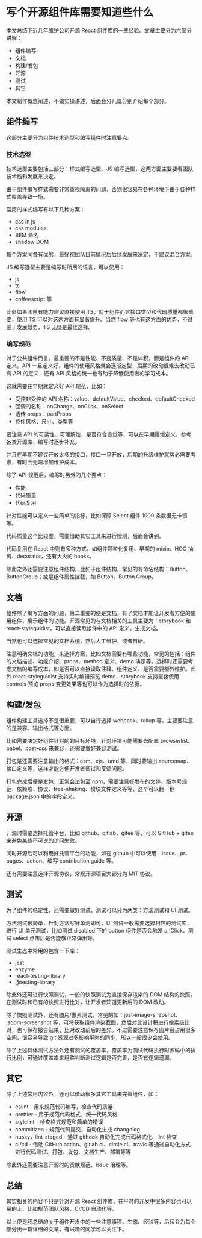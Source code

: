 # 写个开源组件库需要知道些什么

本文总结下近几年维护公司开源 React 组件库的一些经验。文章主要分为六部分讲解：

-   组件编写
-   文档
-   构建/发包
-   开源
-   测试
-   其它

本文制作概念阐述，不做实操讲述，后面会分几篇分别介绍每个部分。

## 组件编写

这部分主要分为组件技术选型和编写组件时注意要点。

### 技术选型

技术选型主要包括三部分：样式编写选型、JS 编写选型，这两方面主要要看团队技术栈和发展来决定。

由于组件编写样式需要非常重视隔离的问题，否则很容易在各种环境下由于各种样式覆盖导致一场。

常用的样式编写有以下几种方案：

-   css in js
-   css modules
-   BEM 命名
-   shadow DOM

每个方案间各有优劣，最好视团队目前情况后后续发展来决定，不建议混合方案。

JS 编写选型主要是编写时所用的语言，可以使用：

-   js
-   ts
-   flow
-   coffeescript 等

此处如果团队有能力建议直接使用 TS，对于组件而言接口类型和代码质量都很重要，使用 TS 可以对这两方面有显著提升。当然 flow 等也有这方面的优势，不过鉴于发展趋势，TS 无疑是最佳选择。

### 编写规范

对于公共组件而言，最重要的不是性能、不是质量、不是体积，而是组件的 API 定义。API 一旦定义好，组件的使用风格就会逐渐定型，后期的改动很难去改动已有 API 的定义，还有 API 风格的统一也有助于降低使用者的学习成本。

这就需要在早期就定义好 API 规范，比如：

-   受控非受控的 API 名称：value、defaultValue、checked、defaultChecked
-   回调的名称：onChange、onClick、onSelect
-   透传 props：partProps
-   控件风格、尺寸、类型等

要注意 API 的可读性、可理解性、是否符合直觉等，可以在早期慢慢定义，参考各类开源库，编写时逐步补充。

并且在早期不建议开放太多的接口，接口一旦开放，后期的升级维护就势必需要考虑，有时会无端增加维护成本。

除了 API 规范后，编写时另外的几个要点：

-   性能
-   代码质量
-   代码复用

针对性能可以定义一些简单的指标，比如保障 Select 组件 1000 条数据无卡顿等。

代码质量这个比较虚，需要借助其它工具来进行检测，后面会讲到。

代码复用在 React 中则有多种方式，如组件颗粒化复用、早期的 mixin、HOC 抽离、decorator，还有大火的 hooks。

除此之外还需要注意组件结构，比如子组件结构，常见的有命名结构：Button、ButtonGroup；或是组件属性挂载，如 Button、Button.Group。

## 文档

组件除了编写方面的问题，第二重要的便是文档，有了文档才能让开发者方便的使用组件，展示组件的功能。开源常见的与文档相关的工具主要为：storybook 和 react-styleguidist。可以直接读取组件中的 API 定义，生成文档。

当然也可以选择常见的文档系统，然后人工维护，或者自研。

注意明确文档的功能，来选择方案，比如文档需要有哪些功能，常见的包括：组件的文档描述、功能介绍、props、method 定义、demo 演示等。选择时还需要考虑文档的编写成本，如是否可以直接读取注释、组件定义、是否需要额外维护。此外 react-styleguidist 支持实时编辑预览 demo，storybook 支持直接使用 controls 预览 props 变更效果等也可以作为选择时的依据。

## 构建/发包

组件构建工具选择不是很重要，可以自行选择 webpack、rollup 等，主要要注意的是兼容、输出格式等方面。

比如需要决定好组件针对的的目标环境，针对环境可能需要去配置 browserlist、babel、post-css 来兼容，还需要做好兼容测试。

打包是还需要注意输出的格式：esm、cjs、umd 等，同时要输出 sourcemap、接口定义等，这样才能方便开发者调试和反馈问题。

打包完成后便是发包，正常会法包至 npm，需要注意好发布的文件、版本号规范、依赖项、协议、tree-shaking、模块文件定义等等，这个可以翻一翻 package.json 中的字段定义。

## 开源

开源时需要选择托管平台，比如 github、gitlab、gitee 等，可以 GitHub + gitee 来避免某些不可说的访问失败。

同时开源后可以利用好托管平台的功能，如在 github 中可以使用：issue、pr、pages、action、编写 contribution guide 等。

还有需要注意选择开源协议，常规开源项目大部分为 MIT 协议。

## 测试

为了组件的稳定性，还需要做好测试，测试可以分为两类：方法测试和 UI 测试。

方法测试很简单，针对方法写好单测即可，UI 测试一般需要选择相应的测试库，进行 UI 单元测试，比如测试 disabled 下的 button 组件是否会触发 onClick、测试 select 点击后是否能够正常弹出等。

测试生态中常用的包含一下库：

-   jest
-   enzyme
-   react-testing-library
-   @testing-library

除此外还可进行快照测试，一般的快照测试为直接保存渲染的 DOM 结构的快照，在测试时和已有的快照进行比对，让开发者知道更新后的 DOM 改动。

除了快照测试外，还有图片/像素测试，常见的如：jest-image-snapshot、jsdom-screenshot 等，可将获取组件渲染截图，然后对比设计稿进行像素级比对，也可保存报告结果，比对改动前后的差异。不过需要注意保存图片会占用很多空间，很容易导致 git 资源过多影响平时的同步，所以一般很少会使用。

除了上述具体测试方法外还有测试的覆盖率，覆盖率为测试代码执行时源码中的执行比例，可通过覆盖率来粗略判断测试逻辑是否完善，是否有逻辑遗漏。

## 其它

除了上述常用内容外，还可以借助很多其它工具来完善组件，如：

-   eslint - 用来规范代码编写，检查代码质量
-   prettier - 用于规范代码格式，统一代码风格
-   stylelint - 检查样式规范和简单的错误
-   commitizen - 规范代码提交，自动化生成 changelog
-   husky，lint-staged - 通过 githook 自动化完成代码格式化、lint 检查
-   ci/cd - 借助 GitHub action、gitlab ci、circle ci、travis 等通过自动化方式进行代码测试、打包、发包、文档生产、部署等等

除此外还需要注意开源时的贡献规范、issue 治理等。

## 总结

其实相关的内容不只是针对开源 React 组件库，在平时的开发中很多内容也可以用的上，比如规范团队风格、CI/CD 自动化等。

以上便是我总结的关于组件开发中的一些注意事项、生态、经验等，后续会为每个部分出一篇详细的文章，有兴趣的同学可以关注下。

